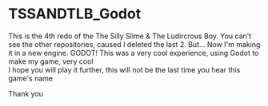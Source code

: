# TSSANDTLB_Godot
This is the 4th redo of the The Silly Slime & The Ludircrous Boy. 
You can't see the other repositories, caused I deleted the last 2.
But...
Now I'm making it in a new engine. GODOT!
This was a very cool experience, using Godot to make my game, very cool\
I hope you will play it further, this will not be the last time you hear this game's name

Thank you
